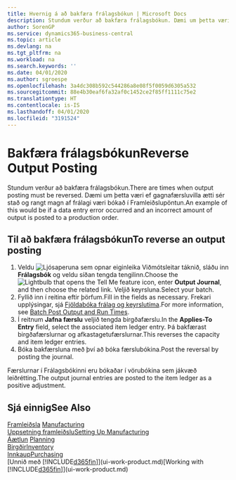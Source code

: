 ```yaml
---
title: Hvernig á að bakfæra frálagsbókun | Microsoft Docs
description: Stundum verður að bakfæra frálagsbókun. Dæmi um þetta væri ef gagnafærsluvilla ætti sér stað og rangt magn af frálagi væri bókað í Framleiðslupöntun.
author: SorenGP
ms.service: dynamics365-business-central
ms.topic: article
ms.devlang: na
ms.tgt_pltfrm: na
ms.workload: na
ms.search.keywords: ''
ms.date: 04/01/2020
ms.author: sgroespe
ms.openlocfilehash: 3a4dc308b592c544286a8e08f5f0059d6305a532
ms.sourcegitcommit: 88e4b30eaf6fa32af0c1452ce2f85ff1111c75e2
ms.translationtype: HT
ms.contentlocale: is-IS
ms.lasthandoff: 04/01/2020
ms.locfileid: "3191524"
---
```

# <a name="reverse-output-posting"></a><span data-ttu-id="89fe0-104">Bakfæra frálagsbókun</span><span class="sxs-lookup"><span data-stu-id="89fe0-104">Reverse Output Posting</span></span>
<span data-ttu-id="89fe0-105">Stundum verður að bakfæra frálagsbókun.</span><span class="sxs-lookup"><span data-stu-id="89fe0-105">There are times when output posting must be reversed.</span></span> <span data-ttu-id="89fe0-106">Dæmi um þetta væri ef gagnafærsluvilla ætti sér stað og rangt magn af frálagi væri bókað í Framleiðslupöntun.</span><span class="sxs-lookup"><span data-stu-id="89fe0-106">An example of this would be if a data entry error occurred and an incorrect amount of output is posted to a production order.</span></span>  

## <a name="to-reverse-an-output-posting"></a><span data-ttu-id="89fe0-107">Til að bakfæra frálagsbókun</span><span class="sxs-lookup"><span data-stu-id="89fe0-107">To reverse an output posting</span></span>  
1.  <span data-ttu-id="89fe0-108">Veldu ![Ljósaperuna sem opnar eiginleika Viðmótsleitar](media/ui-search/search_small.png "Segðu mér hvað þú vilt gera") táknið, sláðu inn **Frálagsbók** og veldu síðan tengda tengilinn.</span><span class="sxs-lookup"><span data-stu-id="89fe0-108">Choose the ![Lightbulb that opens the Tell Me feature](media/ui-search/search_small.png "Tell me what you want to do") icon, enter **Output Journal**, and then choose the related link.</span></span> <span data-ttu-id="89fe0-109">Veljið keyrsluna.</span><span class="sxs-lookup"><span data-stu-id="89fe0-109">Select your batch.</span></span>  
2. <span data-ttu-id="89fe0-110">Fyllið inn í reitina eftir þörfum.</span><span class="sxs-lookup"><span data-stu-id="89fe0-110">Fill in the fields as necessary.</span></span> <span data-ttu-id="89fe0-111">Frekari upplýsingar, sjá [Fjöldabóka frálag og keyrslutíma](production-how-to-post-output-quantity.md).</span><span class="sxs-lookup"><span data-stu-id="89fe0-111">For more information, see [Batch Post Output and Run Times](production-how-to-post-output-quantity.md).</span></span>
3.  <span data-ttu-id="89fe0-112">Í reitnum **Jafna færslu** veljið tengda birgðafærslu.</span><span class="sxs-lookup"><span data-stu-id="89fe0-112">In the **Applies-To Entry** field, select the associated item ledger entry.</span></span> <span data-ttu-id="89fe0-113">Þá bakfærast birgðafærslurnar og afkastagetufærslurnar.</span><span class="sxs-lookup"><span data-stu-id="89fe0-113">This reverses the capacity and item ledger entries.</span></span>  
4. <span data-ttu-id="89fe0-114">Bóka bakfærsluna með því að bóka færslubókina.</span><span class="sxs-lookup"><span data-stu-id="89fe0-114">Post the reversal by posting the journal.</span></span>  

<span data-ttu-id="89fe0-115">Færslurnar í Frálagsbókinni eru bókaðar í vörubókina sem jákvæð leiðrétting.</span><span class="sxs-lookup"><span data-stu-id="89fe0-115">The output journal entries are posted to the item ledger as a positive adjustment.</span></span>  

## <a name="see-also"></a><span data-ttu-id="89fe0-116">Sjá einnig</span><span class="sxs-lookup"><span data-stu-id="89fe0-116">See Also</span></span>  
 <span data-ttu-id="89fe0-117">[Framleiðsla](production-manage-manufacturing.md)  </span><span class="sxs-lookup"><span data-stu-id="89fe0-117">[Manufacturing](production-manage-manufacturing.md)  </span></span>  
 [<span data-ttu-id="89fe0-118">Uppsetning framleiðslu</span><span class="sxs-lookup"><span data-stu-id="89fe0-118">Setting Up Manufacturing</span></span>](production-configure-production-processes.md)  
 <span data-ttu-id="89fe0-119">[Áætlun](production-planning.md)    </span><span class="sxs-lookup"><span data-stu-id="89fe0-119">[Planning](production-planning.md)    </span></span>  
 [<span data-ttu-id="89fe0-120">Birgðir</span><span class="sxs-lookup"><span data-stu-id="89fe0-120">Inventory</span></span>](inventory-manage-inventory.md)  
 [<span data-ttu-id="89fe0-121">Innkaup</span><span class="sxs-lookup"><span data-stu-id="89fe0-121">Purchasing</span></span>](purchasing-manage-purchasing.md)  
 <span data-ttu-id="89fe0-122">[Unnið með [!INCLUDE[d365fin](includes/d365fin_md.md)]](ui-work-product.md)</span><span class="sxs-lookup"><span data-stu-id="89fe0-122">[Working with [!INCLUDE[d365fin](includes/d365fin_md.md)]](ui-work-product.md)</span></span>  

